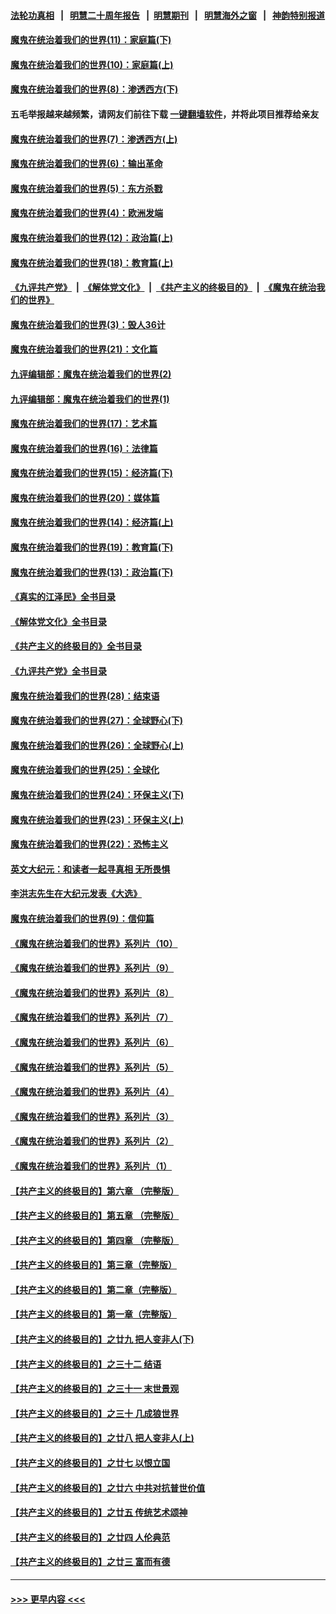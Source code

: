 #### [法轮功真相](https://github.com/gfw-breaker/truth/blob/master/README.md?t=0) &nbsp;&nbsp;|&nbsp;&nbsp; [明慧二十周年报告](https://github.com/gfw-breaker/mh-reports/blob/master/README.md?t=0) &nbsp;&nbsp;|&nbsp;&nbsp;[明慧期刊](https://github.com/gfw-breaker/mh-qikan) &nbsp;&nbsp;|&nbsp;&nbsp; [明慧海外之窗](https://github.com/gfw-breaker/mh-news/blob/master/README.md?t=0) &nbsp;&nbsp;|&nbsp;&nbsp; [神韵特别报道](https://github.com/gfw-breaker/mh-news/blob/master/shenyun.md?t=0)
#### [魔鬼在统治着我们的世界(11)：家庭篇(下)](../pages/nsc422/n10440961.md?t=12090301) 
#### [魔鬼在统治着我们的世界(10)：家庭篇(上)](../pages/nsc422/n10435448.md?t=12090301) 
#### [魔鬼在统治着我们的世界(8)：渗透西方(下)](../pages/nsc422/n10429603.md?t=12090301) 
#### 五毛举报越来越频繁，请网友们前往下载 [一键翻墙软件](https://github.com/gfw-breaker/ssr-accounts)，并将此项目推荐给亲友
#### [魔鬼在统治着我们的世界(7)：渗透西方(上)](../pages/nsc422/n10426013.md?t=12090301) 
#### [魔鬼在统治着我们的世界(6)：输出革命](../pages/nsc422/n10421536.md?t=12090301) 
#### [魔鬼在统治着我们的世界(5)：东方杀戮](../pages/nsc422/n10417707.md?t=12090301) 
#### [魔鬼在统治着我们的世界(4)：欧洲发端](../pages/nsc422/n10414890.md?t=12090301) 
#### [魔鬼在统治着我们的世界(12)：政治篇(上)](../pages/nsc422/n10444576.md?t=12090301) 
#### [魔鬼在统治着我们的世界(18)：教育篇(上)](../pages/nsc422/n10526970.md?t=12090301) 
#### [《九评共产党》](https://github.com/begood0513/9ping.md/blob/master/README.md) &nbsp;|&nbsp; [《解体党文化》](../../../../jtdwh.md/blob/master/README.md)  &nbsp;|&nbsp; [《共产主义的终极目的》](../../../../gczydzjmd.md/blob/master/README.md) &nbsp;|&nbsp; [《魔鬼在统治我们的世界》](../../../../mgztzwmdsj.md/blob/master/README.md) 
#### [魔鬼在统治着我们的世界(3)：毁人36计](../pages/nsc422/n10411583.md?t=12090301) 
#### [魔鬼在统治着我们的世界(21)：文化篇](../pages/nsc422/n10597706.md?t=12090301) 
#### [九评编辑部：魔鬼在统治着我们的世界(2)](../pages/nsc422/n10410036.md?t=12090301) 
#### [九评编辑部：魔鬼在统治着我们的世界(1)](../pages/nsc422/n10406825.md?t=12090301) 
#### [魔鬼在统治着我们的世界(17)：艺术篇](../pages/nsc422/n10499093.md?t=12090301) 
#### [魔鬼在统治着我们的世界(16)：法律篇](../pages/nsc422/n10485969.md?t=12090301) 
#### [魔鬼在统治着我们的世界(15)：经济篇(下)](../pages/nsc422/n10469975.md?t=12090301) 
#### [魔鬼在统治着我们的世界(20)：媒体篇](../pages/nsc422/n10586579.md?t=12090301) 
#### [魔鬼在统治着我们的世界(14)：经济篇(上)](../pages/nsc422/n10457370.md?t=12090301) 
#### [魔鬼在统治着我们的世界(19)：教育篇(下)](../pages/nsc422/n10564808.md?t=12090301) 
#### [魔鬼在统治着我们的世界(13)：政治篇(下)](../pages/nsc422/n10448270.md?t=12090301) 
#### [《真实的江泽民》全书目录](../pages/nsc422/n13721399.md?t=12090301) 
#### [《解体党文化》全书目录](../pages/nsc422/n13721157.md?t=12090301) 
#### [《共产主义的终极目的》全书目录](../pages/nsc422/n13721048.md?t=12090301) 
#### [《九评共产党》全书目录](../pages/nsc422/n13708085.md?t=12090301) 
#### [魔鬼在统治着我们的世界(28)：结束语](../pages/nsc422/n10936246.md?t=12090301) 
#### [魔鬼在统治着我们的世界(27)：全球野心(下)](../pages/nsc422/n10928319.md?t=12090301) 
#### [魔鬼在统治着我们的世界(26)：全球野心(上)](../pages/nsc422/n10900318.md?t=12090301) 
#### [魔鬼在统治着我们的世界(25)：全球化](../pages/nsc422/n10788205.md?t=12090301) 
#### [魔鬼在统治着我们的世界(24)：环保主义(下)](../pages/nsc422/n10695307.md?t=12090301) 
#### [魔鬼在统治着我们的世界(23)：环保主义(上)](../pages/nsc422/n10688613.md?t=12090301) 
#### [魔鬼在统治着我们的世界(22)：恐怖主义](../pages/nsc422/n10614727.md?t=12090301) 
#### [英文大纪元：和读者一起寻真相 无所畏惧](../pages/nsc422/n12542027.md?t=12090301) 
#### [李洪志先生在大纪元发表《大选》](../pages/nsc422/n12534746.md?t=12090301) 
#### [魔鬼在统治着我们的世界(9)：信仰篇](../pages/nsc422/n10432159.md?t=12090301) 
#### [《魔鬼在统治着我们的世界》系列片（10）](../pages/nsc422/n12292670.md?t=12090301) 
#### [《魔鬼在统治着我们的世界》系列片（9）](../pages/nsc422/n12290859.md?t=12090301) 
#### [《魔鬼在统治着我们的世界》系列片（8）](../pages/nsc422/n12287445.md?t=12090301) 
#### [《魔鬼在统治着我们的世界》系列片（7）](../pages/nsc422/n12283425.md?t=12090301) 
#### [《魔鬼在统治着我们的世界》系列片（6）](../pages/nsc422/n12282314.md?t=12090301) 
#### [《魔鬼在统治着我们的世界》系列片（5）](../pages/nsc422/n12281419.md?t=12090301) 
#### [《魔鬼在统治着我们的世界》系列片（4）](../pages/nsc422/n12274024.md?t=12090301) 
#### [《魔鬼在统治着我们的世界》系列片（3）](../pages/nsc422/n12271322.md?t=12090301) 
#### [《魔鬼在统治着我们的世界》系列片（2）](../pages/nsc422/n12269049.md?t=12090301) 
#### [《魔鬼在统治着我们的世界》系列片（1）](../pages/nsc422/n12267575.md?t=12090301) 
#### [【共产主义的终极目的】第六章 （完整版）](../pages/nsc422/n11428913.md?t=12090301) 
#### [【共产主义的终极目的】第五章 （完整版）](../pages/nsc422/n11428912.md?t=12090301) 
#### [【共产主义的终极目的】第四章 （完整版）](../pages/nsc422/n11428907.md?t=12090301) 
#### [【共产主义的终极目的】第三章（完整版）](../pages/nsc422/n11428848.md?t=12090301) 
#### [【共产主义的终极目的】第二章（完整版）](../pages/nsc422/n11428831.md?t=12090301) 
#### [【共产主义的终极目的】第一章（完整版）](../pages/nsc422/n11417651.md?t=12090301) 
#### [【共产主义的终极目的】之廿九 把人变非人(下)](../pages/nsc422/n11344140.md?t=12090301) 
#### [【共产主义的终极目的】之三十二 结语](../pages/nsc422/n11360535.md?t=12090301) 
#### [【共产主义的终极目的】之三十一 末世景观](../pages/nsc422/n11351129.md?t=12090301) 
#### [【共产主义的终极目的】之三十 几成狼世界](../pages/nsc422/n11348280.md?t=12090301) 
#### [【共产主义的终极目的】之廿八 把人变非人(上)](../pages/nsc422/n11340492.md?t=12090301) 
#### [【共产主义的终极目的】之廿七 以恨立国](../pages/nsc422/n11336944.md?t=12090301) 
#### [【共产主义的终极目的】之廿六 中共对抗普世价值](../pages/nsc422/n11324785.md?t=12090301) 
#### [【共产主义的终极目的】之廿五 传统艺术颂神](../pages/nsc422/n11296396.md?t=12090301) 
#### [【共产主义的终极目的】之廿四 人伦典范](../pages/nsc422/n11296397.md?t=12090301) 
#### [【共产主义的终极目的】之廿三 富而有德](../pages/nsc422/n11283598.md?t=12090301) 

----
#### [ >>> 更早内容 <<< ](../indexes/nsc422-earlier.md)
